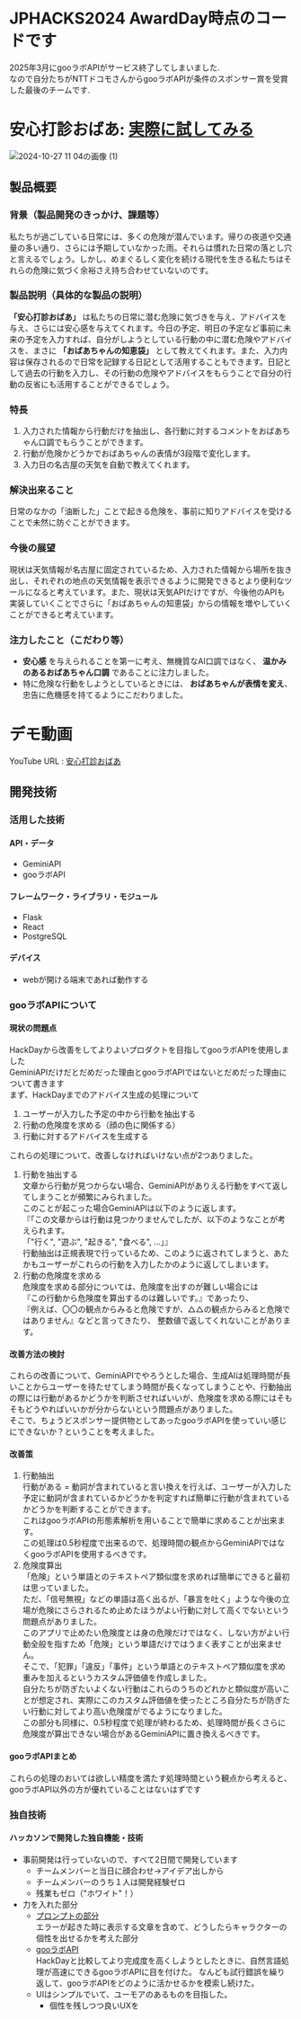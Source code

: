 # JPHACKS2024 AwardDay時点のコードです  
2025年3月にgooラボAPIがサービス終了してしまいました.  
なので自分たちがNTTドコモさんからgooラボAPIが条件のスポンサー賞を受賞した最後のチームです.
# 安心打診おばあ: [実際に試してみる](https://jphacks.github.io/ng_2406/)
![2024-10-27 11 04の画像 (1)](https://github.com/user-attachments/assets/b41391e4-8875-4d36-981e-96848e568c97)

## 製品概要
### 背景（製品開発のきっかけ、課題等）
私たちが過ごしている日常には、多くの危険が潜んでいます。帰りの夜道や交通量の多い通り、さらには予期していなかった雨。それらは慣れた日常の落とし穴と言えるでしょう。しかし、めまぐるしく変化を続ける現代を生きる私たちはそれらの危険に気づく余裕さえ持ち合わせていないのです。
### 製品説明（具体的な製品の説明） 
 **「安心打診おばあ」** は私たちの日常に潜む危険に気づきを与え、アドバイスを与え、さらには安心感を与えてくれます。今日の予定、明日の予定など事前に未来の予定を入力すれば、自分がしようとしている行動の中に潜む危険やアドバイスを、まさに **「おばあちゃんの知恵袋」** として教えてくれます。また、入力内容は保存されるので日常を記録する日記として活用することもできます。日記として過去の行動を入力し、その行動の危険やアドバイスをもらうことで自分の行動の反省にも活用することができるでしょう。
### 特長
1. 入力された情報から行動だけを抽出し、各行動に対するコメントをおばあちゃん口調でもらうことができます。
2. 行動が危険かどうかでおばあちゃんの表情が3段階で変化します。
3. 入力日の名古屋の天気を自動で教えてくれます。

### 解決出来ること
日常のなかの「油断した」ことで起きる危険を、事前に知りアドバイスを受けることで未然に防ぐことができます。
### 今後の展望
現状は天気情報が名古屋に固定されているため、入力された情報から場所を抜き出し、それぞれの地点の天気情報を表示できるように開発できるとより便利なツールになると考えています。また、現状は天気APIだけですが、今後他のAPIも実装していくことでさらに「おばあちゃんの知恵袋」からの情報を増やしていくことができると考えています。
### 注力したこと（こだわり等）
* **安心感** を与えられることを第一に考え、無機質なAI口調ではなく、 **温かみのあるおばあちゃん口調** であることに注力しました。
* 特に危険な行動をしようとしているときには、 **おばあちゃんが表情を変え**、忠告に危機感を持てるようにこだわりました。

# デモ動画  
YouTube URL : [安心打診おばあ](https://www.youtube.com/watch?v=wMtzEgBEyec)

## 開発技術
### 活用した技術
#### API・データ
* GeminiAPI
* gooラボAPI

#### フレームワーク・ライブラリ・モジュール
* Flask
* React
* PostgreSQL

#### デバイス
* webが開ける端末であれば動作する

### gooラボAPIについて  
#### 現状の問題点
HackDayから改善をしてよりよいプロダクトを目指してgooラボAPIを使用しました  
GeminiAPIだけだとだめだった理由とgooラボAPIではないとだめだった理由について書きます  
まず、HackDayまでのアドバイス生成の処理について  
1. ユーザーが入力した予定の中から行動を抽出する
2. 行動の危険度を求める（顔の色に関係する）
3. 行動に対するアドバイスを生成する

これらの処理について、改善しなければいけない点が2つありました。  
1. 行動を抽出する  
文章から行動が見つからない場合、GeminiAPIがありえる行動をすべて返してしまうことが頻繁にみられました。  
このことが起こった場合GeminiAPIは以下のように返します。  
『「この文章からは行動は見つかりませんでしたが、以下のようなことが考えられます。  
「"行く", "遊ぶ", "起きる", "食べる", ...」』  
行動抽出は正規表現で行っているため、このように返されてしまうと、あたかもユーザーがこれらの行動を入力したかのように返してしまいます。
2. 行動の危険度を求める  
危険度を求める部分については、危険度を出すのが難しい場合には  
『この行動から危険度を算出するのは難しいです。』であったり、  
『例えば、〇〇の観点からみると危険ですが、△△の観点からみると危険ではありません』などと言ってきたり、
整数値で返してくれないことがあります。 
#### 改善方法の検討
これらの改善について、GeminiAPIでやろうとした場合、生成AIは処理時間が長いことからユーザーを待たせてしまう時間が長くなってしまうことや、行動抽出の際には行動があるかどうかを判断させればいいが、危険度を求める際にはそもそもどうやればいいかが分からないという問題点がありました。  
そこで、ちょうどスポンサー提供物としてあったgooラボAPIを使っていい感じにできないか？ということを考えました。
#### 改善策
1. 行動抽出  
行動がある = 動詞が含まれていると言い換えを行えば、ユーザーが入力した予定に動詞が含まれているかどうかを判定すれば簡単に行動が含まれているかどうかを判断することができます。  
これはgooラボAPIの形態素解析を用いることで簡単に求めることが出来ます。  
この処理は0.5秒程度で出来るので、処理時間の観点からGeminiAPIではなくgooラボAPIを使用するべきです。
2. 危険度算出  
「危険」という単語とのテキストペア類似度を求めれば簡単にできると最初は思っていました。  
ただ、「信号無視」などの単語は高く出るが、「暴言を吐く」ような今後の立場が危険にさらされるため止めたほうがよい行動に対して高くでないという問題点がありました。  
このアプリで止めたい危険度とは身の危険だけではなく、しない方がよい行動全般を指すため「危険」という単語だけではうまく表すことが出来ません。  
そこで、「犯罪」「違反」「事件」という単語とのテキストペア類似度を求め重みを加えるというカスタム評価値を作成しました。  
自分たちが防ぎたいよくない行動はこれらのうちのどれかと類似度が高いことが想定され、実際にこのカスタム評価値を使ったところ自分たちが防ぎたい行動に対してより高い危険度がでるようになりました。  
この部分も同様に、0.5秒程度で処理が終わるため、処理時間が長くさらに危険度が算出できない場合があるGeminiAPIに置き換えるべきです。
#### gooラボAPIまとめ  
これらの処理のおいては欲しい精度を満たす処理時間という観点から考えると、gooラボAPI以外の方が優れていることはないはずです



### 独自技術
#### ハッカソンで開発した独自機能・技術
* 事前開発は行っていないので、すべて2日間で開発しています
  * チームメンバーと当日に顔合わせ→アイデア出しから
  * チームメンバーのうち１人は開発経験ゼロ
  * 残業もゼロ（"ホワイト"！）
* 力を入れた部分  
  * [プロンプトの部分](https://github.com/jphacks/ng_2406/tree/main/backend/app/feedback_api/prompt_summary)  
    エラーが起きた時に表示する文章を含めて、どうしたらキャラクターの個性を出せるかを考えた部分
  * [gooラボAPI](https://github.com/jphacks/ng_2406/blob/main/backend/app/feedback_api/goolab_api.py)  
    HackDayと比較してより完成度を高くしようとしたときに、自然言語処理が高速にできるgooラボAPIに目を付けた。
    なんども試行錯誤を繰り返して、gooラボAPIをどのように活かせるかを模索し続けた。
  * UIはシンプルでいて、ユーモアのあるものを目指した。
    * 個性を残しつつ良いUXを 
